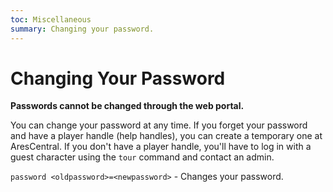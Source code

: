 ```yaml
---
toc: Miscellaneous
summary: Changing your password.
---
```

# Changing Your Password

**Passwords cannot be changed through the web portal.**

You can change your password at any time.  If you forget your password and have a player handle (help handles), you can create a temporary one at AresCentral.  If you don't have a player handle, you'll have to log in with a guest character using the `tour` command and contact an admin.

`password <oldpassword>=<newpassword>` - Changes your password.